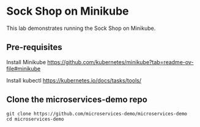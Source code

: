 # Sock Shop on Minikube
This lab demonstrates running the Sock Shop on Minikube.

## Pre-requisites
Install Minikube https://github.com/kubernetes/minikube?tab=readme-ov-file#minikube

Install kubectl  https://kubernetes.io/docs/tasks/tools/

## Clone the microservices-demo repo
```
git clone https://github.com/microservices-demo/microservices-demo
cd microservices-demo
```
